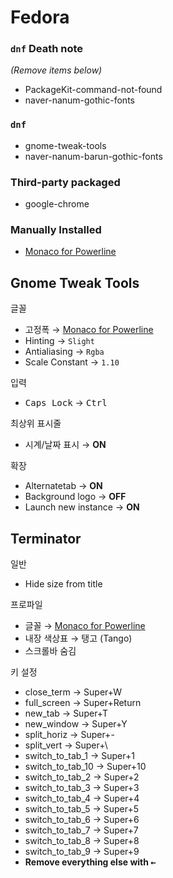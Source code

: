Fedora
========

### `dnf` Death note
*(Remove items below)*

- PackageKit-command-not-found
- naver-nanum-gothic-fonts

### `dnf`
- gnome-tweak-tools
- naver-nanum-barun-gothic-fonts

### Third-party packaged
- google-chrome

### Manually Installed
- [Monaco for Powerline]

Gnome Tweak Tools
--------
글꼴

- 고정폭 &rarr; [Monaco for Powerline]
- Hinting &rarr; `Slight`
- Antialiasing &rarr; `Rgba`
- Scale Constant &rarr; `1.10`

입력

- <kbd>Caps Lock</kbd> &rarr; <kbd>Ctrl</kbd>

최상위 표시줄

- 시계/날짜 표시 &rarr; **ON**

확장

- Alternatetab &rarr; **ON**
- Background logo &rarr; **OFF**
- Launch new instance &rarr; **ON**

Terminator
--------
일반

- Hide size from title

프로파일

- 글꼴 &rarr; [Monaco for Powerline]
- 내장 색상표 &rarr; 탱고 (Tango)
- 스크롤바 숨김

키 설정

- close_term          &rarr; Super+W
- full_screen         &rarr; Super+Return
- new_tab             &rarr; Super+T
- new_window          &rarr; Super+Y
- split_horiz         &rarr; Super+-
- split_vert          &rarr; Super+\
- switch_to_tab_1     &rarr; Super+1
- switch_to_tab_10    &rarr; Super+10
- switch_to_tab_2     &rarr; Super+2
- switch_to_tab_3     &rarr; Super+3
- switch_to_tab_4     &rarr; Super+4
- switch_to_tab_5     &rarr; Super+5
- switch_to_tab_6     &rarr; Super+6
- switch_to_tab_7     &rarr; Super+7
- switch_to_tab_8     &rarr; Super+8
- switch_to_tab_9     &rarr; Super+9
- **Remove everything else with <kbd>&larr;</kbd>**

[Monaco for Powerline]: https://gist.github.com/simnalamburt/90965dcb09cec6b82320/raw/58a9f61143273d5226be352d2c29ecf738e5bffd/monaco-powerline.otf
